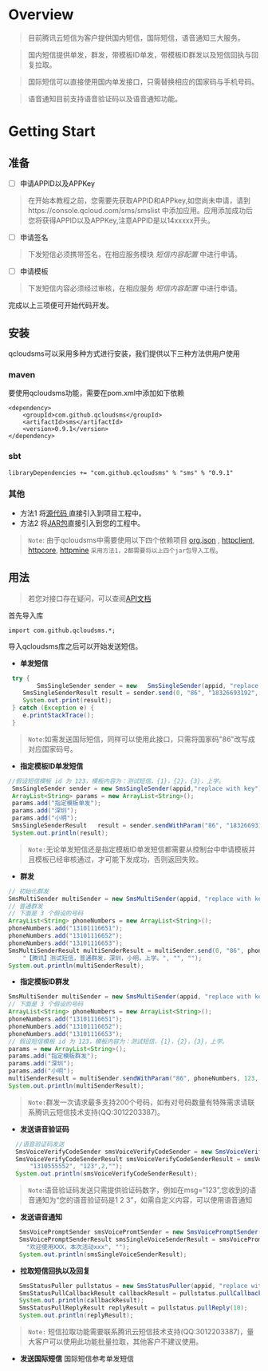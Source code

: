 # Overview

> 目前腾讯云短信为客户提供国内短信，国际短信，语音通知三大服务。

> 国内短信提供单发，群发，带模板ID单发，带模板ID群发以及短信回执与回复拉取。

> 国际短信可以直接使用国内单发接口，只需替换相应的国家码与手机号码。

> 语音通知目前支持语音验证码以及语音通知功能。

# Getting Start

## 准备
- [ ] 申请APPID以及APPKey
>在开始本教程之前，您需要先获取APPID和APPkey,如您尚未申请，请到https://console.qcloud.com/sms/smslist 中添加应用。应用添加成功后您将获得APPID以及APPKey,注意APPID是以14xxxxx开头。

- [ ] 申请签名
 > 下发短信必须携带签名，在相应服务模块 *短信内容配置*  中进行申请。

- [ ] 申请模板
 > 下发短信内容必须经过审核，在相应服务 *短信内容配置* 中进行申请。

完成以上三项便可开始代码开发。
## 安装
qcloudsms可以采用多种方式进行安装，我们提供以下三种方法供用户使用
### maven
 要使用qcloudsms功能，需要在pom.xml中添加如下依赖
```
<dependency>
  	<groupId>com.github.qcloudsms</groupId>
  	<artifactId>sms</artifactId>
  	<version>0.9.1</version>
</dependency>
```
### sbt

```
libraryDependencies += "com.github.qcloudsms" % "sms" % "0.9.1"
```

### 其他
- 方法1 
 将[源代码	](https://github.com/qcloudsms/qcloudsms_java/tree/master/src)直接引入到项目工程中。
- 方法2 
 将[JAR包]( http://maven.oa.com/nexus/content/groups/public/com/github/qcloudsms/sms/0.9.1/sms-0.9.1.jar)直接引入到您的工程中。
>`Note`:
由于qcloudsms中需要使用以下四个依赖项目
[org.json](http://central.maven.org/maven2/org/json/json/20170516/json-20170516.jar) , [httpclient](http://central.maven.org/maven2/org/apache/httpcomponents/httpclient/4.5.3/httpclient-4.5.3.jar), [httpcore](http://central.maven.org/maven2/org/apache/httpcomponents/httpcore/4.4.7/httpcore-4.4.7.jar), [httpmine](http://central.maven.org/maven2/org/apache/httpcomponents/httpmime/4.5.3/httpmime-4.5.3.jar)
`采用方法1，2都需要将以上四个jar包导入工程`。

## 用法

>若您对接口存在疑问，可以查阅[API文档](http://static.javadoc.io/com.github.qcloudsms/sms/0.0.1/index.html?com/github/qcloudsms/package-summary.html)

首先导入库
```
import com.github.qcloudsms.*;
```
导入qcloudsms库之后可以开始发送短信。

- **单发短信**
```java
 try {
        SmsSingleSender sender = new   SmsSingleSender(appid, "replace with key");
	SmsSingleSenderResult result = sender.send(0, "86", "18326693192", "【腾讯】验证码测试1234", "", "123");
	System.out.print(result);
 } catch (Exception e) {
	e.printStackTrace();
 }
```
> `Note`:如需发送国际短信，同样可以使用此接口，只需将国家码"86"改写成对应国家码号。
- **指定模板ID单发短信**
```java
//假设短信模板 id 为 123，模板内容为：测试短信，{1}，{2}，{3}，上学。
 SmsSingleSender sender = new SmsSingleSender(appid,"replace with key");
 ArrayList<String> params = new ArrayList<String>();
 params.add("指定模板单发");
 params.add("深圳");
 params.add("小明");
 SmsSingleSenderResult   result = sender.sendWithParam("86", "18326693192", 123, params, "", "", "");
 System.out.println(result);
```
> `Note:`无论单发短信还是指定模板ID单发短信都需要从控制台中申请模板并且模板已经审核通过，才可能下发成功，否则返回失败。

- **群发**
```java
// 初始化群发
SmsMultiSender multiSender = new SmsMultiSender(appid, "replace with key");
// 普通群发
// 下面是 3 个假设的号码
ArrayList<String> phoneNumbers = new ArrayList<String>();
phoneNumbers.add("13101116651");
phoneNumbers.add("13101116652");
phoneNumbers.add("13101116653");
SmsMultiSenderResult multiSenderResult = multiSender.send(0, "86", phoneNumbers, 
	"【腾讯】测试短信，普通群发，深圳，小明，上学。", "", "");
System.out.println(multiSenderResult);
```
- **指定模板ID群发**
```java
SmsMultiSender multiSender = new SmsMultiSender(appid, "replace with key");
// 下面是 3 个假设的号码
ArrayList<String> phoneNumbers = new ArrayList<String>();
phoneNumbers.add("13101116651");
phoneNumbers.add("13101116652");
phoneNumbers.add("13101116653");
// 假设短信模板 id 为 123，模板内容为：测试短信，{1}，{2}，{3}，上学。
params = new ArrayList<String>();
params.add("指定模板群发");
params.add("深圳");
params.add("小明");
multiSenderResult = multiSender.sendWithParam("86", phoneNumbers, 123, params, "", "", "");
System.out.println(multiSenderResult);
```
> `Note:`群发一次请求最多支持200个号码，如有对号码数量有特殊需求请联系腾讯云短信技术支持(QQ:3012203387)。

- **发送语音验证码**
```java
  //语音验证码发送
  SmsVoiceVerifyCodeSender smsVoiceVerifyCodeSender = new SmsVoiceVerifyCodeSender(appid, "replace with key");
  SmsVoiceVerifyCodeSenderResult smsVoiceVerifyCodeSenderResult = smsVoiceVerifyCodeSender.send("86",
      "1310555552", "123",2,"");
  System.out.println(smsVoiceVerifyCodeSenderResult);
```
>`Note`:语音验证码发送只需提供验证码数字，例如在msg=“123”,您收到的语音通知为“您的语音验证码是1 2 3”，如需自定义内容，可以使用语音通知

- **发送语音通知**
```java
   SmsVoicePromptSender smsVoicePromtSender = new SmsVoicePromptSender(appid, "replace with key");
   SmsVoicePromptSenderResult smsSingleVoiceSenderResult = smsVoicePromtSender.send("86", "13758028086", 2,2,
     "欢迎使用XXX，本次活动xxx", "");
   System.out.println(smsSingleVoiceSenderResult);
```

- **拉取短信回执以及回复**
```java
   SmsStatusPuller pullstatus = new SmsStatusPuller(appid, "replace with key");
   SmsStatusPullCallbackResult callbackResult = pullstatus.pullCallback(10);
   System.out.println(callbackResult);
   SmsStatusPullReplyResult replyResult = pullstatus.pullReply(10);
   System.out.println(replyResult);
```
> `Note:` 短信拉取功能需要联系腾讯云短信技术支持(QQ:3012203387)，量大客户可以使用此功能批量拉取，其他客户不建议使用。

- **发送国际短信**
国际短信参考单发短信


